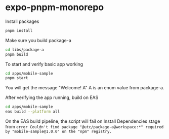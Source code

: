 # expo-pnpm-monorepo

Install packages

```sh
pnpm install
```

Make sure you build package-a
```sh
cd libs/package-a
pnpm build
```

To start and verify basic app working

```sh
cd apps/mobile-sample
pnpm start
```

You will get the message "Welcome! A"
A is an enum value from package-a.

After verifying the app running, build on EAS

```sh
cd apps/mobile-sample
eas build --platform all
```

On the EAS build pipeline, the script will fail on Install Dependencies stage
from `error Couldn't find package "@utc/package-a@workspace:*" required by "mobile-sample@1.0.0" on the "npm" registry.`
